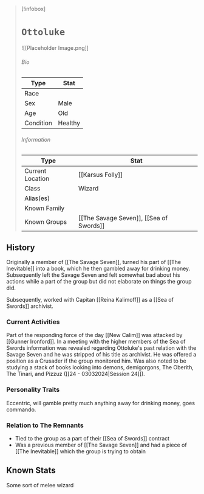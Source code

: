 

> [!infobox]
> # `Ottoluke` 
> ![[Placeholder Image.png]]
> ###### Bio
> Type |  Stat |
> ---|---|
> Race | | 
> Sex | Male | 
> Age | Old |
> Condition | Healthy  |
> ######  Information
> Type |  Stat |
> ---|---|
> Current Location | [[Karsus Folly]]  |
> Class | Wizard |
> Alias(es) |  |
> Known Family | |
> Known Groups | [[The Savage Seven]], [[Sea of Swords]]  |

## History
Originally a member of [[The Savage Seven]], turned his part of [[The Inevitable]] into a book, which he then gambled away for drinking money. Subsequently left the Savage Seven and felt somewhat bad about his actions while a part of the group but did not elaborate on things the group did.

Subsequently, worked with Capitan [[Reina Kalimoff]] as a [[Sea of Swords]] archivist. 

### Current Activities
Part of the responding force of the day [[New Calim]] was attacked by [[Gunner Ironford]]. In a meeting with the higher members of the Sea of Swords information was revealed regarding Ottoluke's past relation with the Savage Seven and he was stripped of his title as archivist. He was offered a position as a Crusader if the group monitored him. Was also noted to be studying a stack of books looking into demons, demigorgons, The Oberith, The Tinari, and Pizzuz ([[24 - 03032024|Session 24]]).

### Personality Traits
Eccentric, will gamble pretty much anything away for drinking money, goes commando.

### Relation to The Remnants 
- Tied to the group as a part of their [[Sea of Swords]] contract
- Was a previous member of [[The Savage Seven]] and had a piece of [[The Inevitable]] which the group is trying to obtain

## Known Stats
Some sort of melee wizard